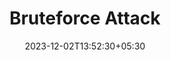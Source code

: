 ---
weight: 24
title: "Bruteforce Attack"
description: ""
icon: "article"
date: "2023-12-02T13:52:30+05:30"
lastmod: "2023-12-02T13:52:30+05:30"
draft: true
toc: true
---